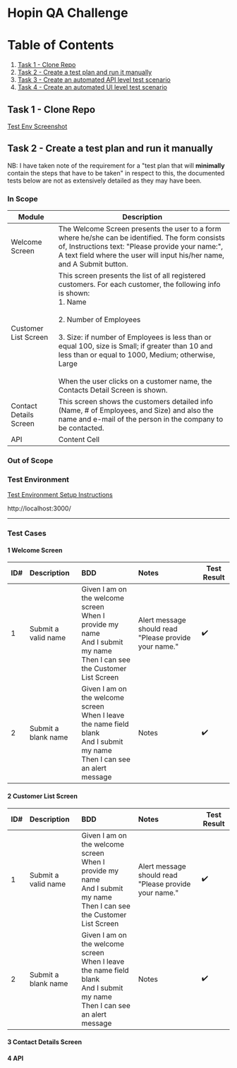 # Hopin QA Challenge
# Table of Contents
1. [Task 1 - Clone Repo](https://github.com/DaleSDET/Hopin-QA-Challenge/blob/main/README.md#task-1---clone-repo)
2. [Task 2 - Create a test plan and run it manually](https://github.com/DaleSDET/Hopin-QA-Challenge/blob/main/README.md#task-2---create-a-test-plan-and-run-it-manually)
3. [Task 3 - Create an automated API level test scenario](#third-example)
4. [Task 4 - Create an automated UI level test scenario](#fourth-examplehttpwwwfourthexamplecom)

## Task 1 - Clone Repo

[Test Env Screenshot](https://github.com/DaleSDET/Hopin-QA-Challenge/blob/main/Screenshot%202021-01-27%20125703.jpg)

## Task 2 - Create a test plan and run it manually

NB: I have taken note of the requirement for a "test plan that will **minimally** contain the steps that have to be taken" in respect to this, the documented tests below are not as extensively detailed as they may have been.

### In Scope

| Module   | Description |
| ------------- | ------------- |
| Welcome Screen  | The Welcome Screen presents the user to a form where he/she can be identified. The form consists of, Instructions text: "Please provide your name:", A text field where the user will input his/her name, and A Submit button.|
| Customer List Screen | This screen presents the list of all registered customers. For each customer, the following info is shown: <BR>1. Name <BR><BR> 2. Number of Employees <BR><BR> 3. Size: if number of Employees is less than or equal 100, size is Small; if greater than 10 and less than or equal to 1000, Medium; otherwise, Large <BR><BR> When the user clicks on a customer name, the Contacts Detail Screen is shown.  |
| Contact Details Screen | This screen shows the customers detailed info (Name, # of Employees, and Size) and also the name and e-mail of the person in the company to be contacted. |
| API | Content Cell  |

### Out of Scope

### Test Environment
[Test Environment Setup Instructions](https://github.com/smcostareisHopin/Hopin-Exam-QE/blob/main/TestEnvironment.md)

http://localhost:3000/

___

### Test Cases
#### 1 Welcome Screen

| ID#  | Description | BDD | Notes | Test Result |
| :------------- | :------------- | :------------- | :------------- | ------------- |
| 1    | Submit a valid name | Given I am on the welcome screen <br/> When I provide my name <br/> And I submit my name <br/> Then I can see the Customer List Screen | Alert message should read "Please provide your name." | :heavy_check_mark: |
| 2  | Submit a blank name | Given I am on the welcome screen <br/> When I leave the name field blank <br/> And I submit my name <br/> Then I can see an alert message | Notes | :heavy_check_mark: |

#### 2 Customer List Screen

| ID#  | Description | BDD | Notes | Test Result |
| :------------- | :------------- | :------------- | :------------- | ------------- |
| 1    | Submit a valid name | Given I am on the welcome screen <br/> When I provide my name <br/> And I submit my name <br/> Then I can see the Customer List Screen | Alert message should read "Please provide your name." | :heavy_check_mark: |
| 2  | Submit a blank name | Given I am on the welcome screen <br/> When I leave the name field blank <br/> And I submit my name <br/> Then I can see an alert message | Notes | :heavy_check_mark: |

#### 3 Contact Details Screen


#### 4 API
